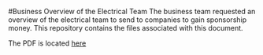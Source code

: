 #Business Overview of the Electrical Team
The business team requested an overview of the electrical team to send
to companies to gain sponsorship money. This repository contains the
files associated with this document.

The PDF is located [here](overview.pdf)
